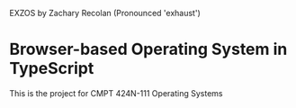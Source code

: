 EXZOS by Zachary Recolan
(Pronounced 'exhaust')

Browser-based Operating System in TypeScript
============================================

This is the project for CMPT 424N-111 Operating Systems